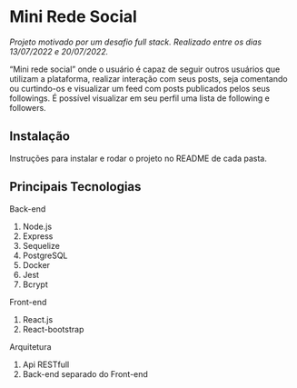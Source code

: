 # Mini Rede Social

*Projeto motivado por um desafio full stack. Realizado entre os dias 13/07/2022 e 20/07/2022.*

“Mini rede social” onde o usuário é capaz de seguir outros usuários que utilizam a plataforma, realizar interação com seus posts, seja comentando ou curtindo-os e visualizar um feed com posts publicados pelos seus followings. 
É possível visualizar em seu perfil uma lista de following e followers.

## Instalação
Instruções para instalar e rodar o projeto no README de cada pasta.

## Principais Tecnologias

Back-end
1. Node.js
2. Express
3. Sequelize
4. PostgreSQL
5. Docker
6. Jest
7. Bcrypt

Front-end
1. React.js
2. React-bootstrap

Arquitetura
1. Api RESTfull
2. Back-end separado do Front-end
